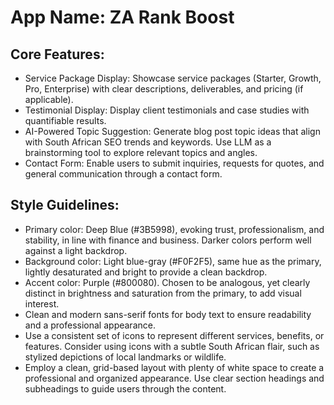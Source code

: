# **App Name**: ZA Rank Boost

## Core Features:

- Service Package Display: Showcase service packages (Starter, Growth, Pro, Enterprise) with clear descriptions, deliverables, and pricing (if applicable).
- Testimonial Display: Display client testimonials and case studies with quantifiable results.
- AI-Powered Topic Suggestion: Generate blog post topic ideas that align with South African SEO trends and keywords. Use LLM as a brainstorming tool to explore relevant topics and angles.
- Contact Form: Enable users to submit inquiries, requests for quotes, and general communication through a contact form.

## Style Guidelines:

- Primary color: Deep Blue (#3B5998), evoking trust, professionalism, and stability, in line with finance and business. Darker colors perform well against a light backdrop.
- Background color: Light blue-gray (#F0F2F5), same hue as the primary, lightly desaturated and bright to provide a clean backdrop.
- Accent color: Purple (#800080). Chosen to be analogous, yet clearly distinct in brightness and saturation from the primary, to add visual interest.
- Clean and modern sans-serif fonts for body text to ensure readability and a professional appearance. 
- Use a consistent set of icons to represent different services, benefits, or features. Consider using icons with a subtle South African flair, such as stylized depictions of local landmarks or wildlife.
- Employ a clean, grid-based layout with plenty of white space to create a professional and organized appearance. Use clear section headings and subheadings to guide users through the content.